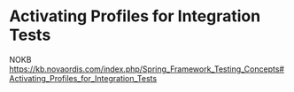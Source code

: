 # Activating Profiles for Integration Tests

NOKB https://kb.novaordis.com/index.php/Spring_Framework_Testing_Concepts#Activating_Profiles_for_Integration_Tests
